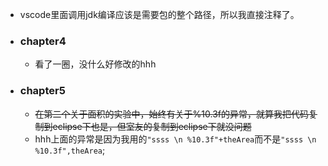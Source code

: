 * vscode里面调用jdk编译应该是需要包的整个路径，所以我直接注释了。
* ### chapter4
    * 看了一圈，没什么好修改的hhh<br>
* ### chapter5
    * ~~在第二个关于面积的实验中，始终有关于%10.3f的异常，就算我把代码复制到eclipse下也是，但室友的复制到eclipse下就没问题~~<br>
    * hhh上面的异常是因为我用的`"ssss \n %10.3f"+theArea`而不是`"ssss \n %10.3f",theArea`;<br>